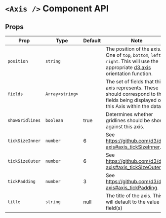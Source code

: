 # `<Axis />` Component API

## Props

| Prop            | Type            | Default | Note                                                                                                                                                                      |
| --------------- | --------------- | ------- | ------------------------------------------------------------------------------------------------------------------------------------------------------------------------- |
| `position`      | `string`        |         | The position of the axis. One of `top`, `bottom`, `left` or `right`. This will use the appropriate [d3.axis](https://github.com/d3/d3-axis#axisTop) orientation function. |
| `fields`        | `Array<string>` |         | The set of fields that this axis represents. These should correspond to the fields being displayed on this Axis within the data.                                          |
| `showGridlines` | `boolean`       | true    | Determines whether gridlines should be shown against this axis.                                                                                                           |
| `tickSizeInner` | `number`        | 6       | See https://github.com/d3/d3-axis#axis_tickSizeInner.                                                                                                                     |
| `tickSizeOuter` | `number`        | 6       | See https://github.com/d3/d3-axis#axis_tickSizeOuter.                                                                                                                     |
| `tickPadding`   | `number`        | 3       | See https://github.com/d3/d3-axis#axis_tickPadding.                                                                                                                       |
| `title`         | `string`        | null    | The title of the axis. This will default to the value in field(s)                                                                                                         |

